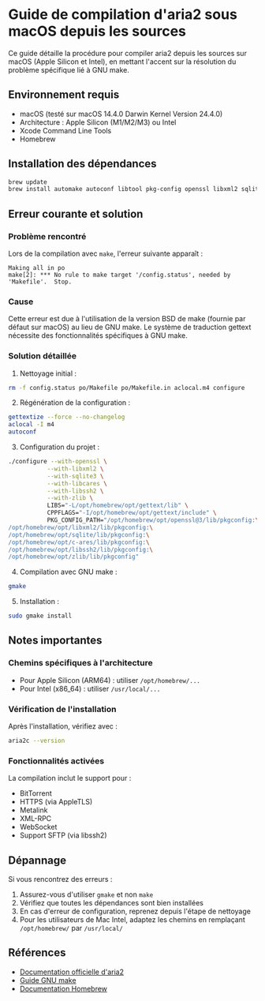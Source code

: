 <!-- markdownlint-disable MD029 -->

# Guide de compilation d'aria2 sous macOS depuis les sources

Ce guide détaille la procédure pour compiler aria2 depuis les sources sur macOS (Apple Silicon et Intel), en mettant l'accent sur la résolution du problème spécifique lié à GNU make.

## Environnement requis

- macOS (testé sur macOS 14.4.0 Darwin Kernel Version 24.4.0)
- Architecture : Apple Silicon (M1/M2/M3) ou Intel
- Xcode Command Line Tools
- Homebrew

## Installation des dépendances

```bash
brew update
brew install automake autoconf libtool pkg-config openssl libxml2 sqlite c-ares libssh2 zlib gettext
```

## Erreur courante et solution

### Problème rencontré
Lors de la compilation avec `make`, l'erreur suivante apparaît :
```
Making all in po
make[2]: *** No rule to make target '/config.status', needed by 'Makefile'.  Stop.
```

### Cause
Cette erreur est due à l'utilisation de la version BSD de make (fournie par défaut sur macOS) au lieu de GNU make. Le système de traduction gettext nécessite des fonctionnalités spécifiques à GNU make.

### Solution détaillée

1) Nettoyage initial :
```bash
rm -f config.status po/Makefile po/Makefile.in aclocal.m4 configure
```

2) Régénération de la configuration :
```bash
gettextize --force --no-changelog
aclocal -I m4
autoconf
```

3) Configuration du projet :
```bash
./configure --with-openssl \
           --with-libxml2 \
           --with-sqlite3 \
           --with-libcares \
           --with-libssh2 \
           --with-zlib \
           LIBS="-L/opt/homebrew/opt/gettext/lib" \
           CPPFLAGS="-I/opt/homebrew/opt/gettext/include" \
           PKG_CONFIG_PATH="/opt/homebrew/opt/openssl@3/lib/pkgconfig:\
/opt/homebrew/opt/libxml2/lib/pkgconfig:\
/opt/homebrew/opt/sqlite/lib/pkgconfig:\
/opt/homebrew/opt/c-ares/lib/pkgconfig:\
/opt/homebrew/opt/libssh2/lib/pkgconfig:\
/opt/homebrew/opt/zlib/lib/pkgconfig"
```

4) Compilation avec GNU make :
```bash
gmake
```

5) Installation :
```bash
sudo gmake install
```

## Notes importantes

### Chemins spécifiques à l'architecture
- Pour Apple Silicon (ARM64) : utiliser `/opt/homebrew/...`
- Pour Intel (x86_64) : utiliser `/usr/local/...`

### Vérification de l'installation
Après l'installation, vérifiez avec :
```bash
aria2c --version
```

### Fonctionnalités activées
La compilation inclut le support pour :
- BitTorrent
- HTTPS (via AppleTLS)
- Metalink
- XML-RPC
- WebSocket
- Support SFTP (via libssh2)

## Dépannage

Si vous rencontrez des erreurs :
1) Assurez-vous d'utiliser `gmake` et non `make`
2) Vérifiez que toutes les dépendances sont bien installées
3) En cas d'erreur de configuration, reprenez depuis l'étape de nettoyage
4) Pour les utilisateurs de Mac Intel, adaptez les chemins en remplaçant `/opt/homebrew/` par `/usr/local/`

## Références

- [Documentation officielle d'aria2](https://aria2.github.io/)
- [Guide GNU make](https://www.gnu.org/software/make/manual/make.html)
- [Documentation Homebrew](https://docs.brew.sh/)